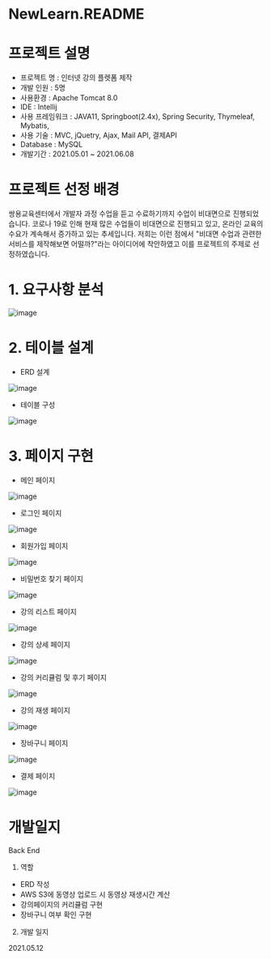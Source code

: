 # NewLearn.README

# 프로젝트 설명


- 프로젝트 명 : 인터넷 강의 플렛폼 제작
- 개발 인원 : 5명
- 사용환경 : Apache Tomcat 8.0
- IDE : Intellij
- 사용 프레임워크 : JAVA11, Springboot(2.4x), Spring Security, Thymeleaf, Mybatis,
- 사용 기술 : MVC, jQuetry, Ajax, Mail API, 결제API
- Database : MySQL
- 개발기간 : 2021.05.01  ~ 2021.06.08

# 프로젝트 선정 배경

쌍용교육센터에서 개발자 과정 수업을 듣고 수료하기까지 수업이 비대면으로 진행되었습니다. 코로나 19로 인해 현재 많은 수업들이 비대면으로 진행되고 있고, 온라인 교육의 수요가 계속해서 증가하고 있는 추세입니다. 저희는 이런 점에서 "비대면 수업과 관련한 서비스를 제작해보면 어떨까?"라는 아이디어에 착안하였고 이를 프로젝트의 주제로 선정하였습니다.

# 1. 요구사항 분석
![image](https://user-images.githubusercontent.com/75111342/122737278-d9386080-d2bb-11eb-87d5-b93bded7e5bf.png)

# 2. 테이블 설계

- ERD 설계


![image](https://user-images.githubusercontent.com/75111342/122737426-fbca7980-d2bb-11eb-86c8-cc12f127e0d2.png)

- 테이블 구성


![image](https://user-images.githubusercontent.com/75111342/122737475-08e76880-d2bc-11eb-9461-507ba477b8e4.png)

# 3. 페이지 구현
- 메인 페이지


![image](https://user-images.githubusercontent.com/75111342/122745122-a2664880-d2c3-11eb-976d-27d10f01733e.png)

- 로그인 페이지


![image](https://user-images.githubusercontent.com/75111342/122746493-063d4100-d2c5-11eb-9cd3-0d1dde6439fc.png)

- 회원가입 페이지


![image](https://user-images.githubusercontent.com/75111342/122746609-22d97900-d2c5-11eb-846f-62f3390c8ba2.png)

- 비밀번호 찾기 페이지


![image](https://user-images.githubusercontent.com/75111342/122747142-aabf8300-d2c5-11eb-97ac-edf2ab0fa28c.png)

- 강의 리스트 페이지


![image](https://user-images.githubusercontent.com/75111342/122747822-77312880-d2c6-11eb-8692-66298b7647b4.png)

- 강의 상세 페이지


![image](https://user-images.githubusercontent.com/75111342/122747937-9a5bd800-d2c6-11eb-84ee-ec5dbee578cb.png)

- 강의 커리큘럼 및 후기 페이지


![image](https://user-images.githubusercontent.com/75111342/122748027-b5c6e300-d2c6-11eb-8bcd-5073318b97de.png)

- 강의 재생 페이지


![image](https://user-images.githubusercontent.com/75111342/122748107-ca0ae000-d2c6-11eb-87f8-e9d58e68f790.png)

- 장바구니 페이지


![image](https://user-images.githubusercontent.com/75111342/122748188-e018a080-d2c6-11eb-86f6-9b5317b9a22a.png)

- 결제 페이지


![image](https://user-images.githubusercontent.com/75111342/122748298-ffafc900-d2c6-11eb-89d2-78a853e4d79a.png)


# 개발일지

Back End

1. 역할

- ERD 작성
- AWS S3에 동영상 업로드 시 동영상 재생시간 계산
- 강의페이지의 커리큘럼 구현
- 장바구니 여부 확인 구현

2. 개발 일지

2021.05.12
